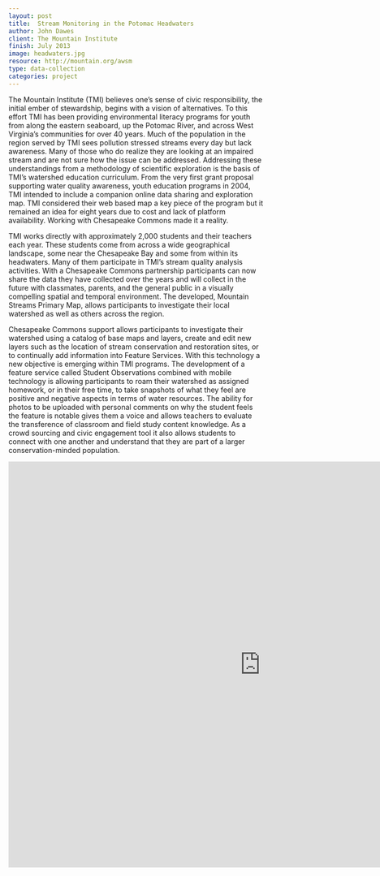 ```yaml
---
layout: post
title:  Stream Monitoring in the Potomac Headwaters
author: John Dawes
client: The Mountain Institute
finish: July 2013
image: headwaters.jpg
resource: http://mountain.org/awsm
type: data-collection
categories: project
---
```


The Mountain Institute (TMI) believes one’s sense of civic responsibility, the initial ember of stewardship, begins with a vision of alternatives. To this effort TMI has been providing environmental literacy programs for youth from along the eastern seaboard, up the Potomac River, and across West Virginia’s communities for over 40 years. Much of the population in the region served by TMI sees pollution stressed streams every day but lack awareness. Many of those who do realize they are looking at an impaired stream and are not sure how the issue can be addressed. Addressing these understandings from a methodology of scientific exploration is the basis of TMI’s watershed education curriculum. From the very first grant proposal supporting water quality awareness, youth education programs in 2004, TMI intended to include a companion online data sharing and exploration map. TMI considered their web based map a key piece of the program but it remained an idea for eight years due to cost and lack of platform availability.  Working with Chesapeake Commons made it a reality.

TMI works directly with approximately 2,000 students and their teachers each year. These students come from across a wide geographical landscape, some near the Chesapeake Bay and some from within its headwaters. Many of them participate in TMI’s stream quality analysis activities. With a Chesapeake Commons partnership participants can now share the data they have collected over the years and will collect in the future with classmates, parents, and the general public in a visually compelling spatial and temporal environment. The developed, Mountain Streams Primary Map, allows participants to investigate their local watershed as well as others across the region.

Chesapeake Commons support allows participants to investigate their watershed using a catalog of base maps and layers, create and edit new layers such as the location of stream conservation and restoration sites, or to continually add information into Feature Services. With this technology a new objective is emerging within TMI programs. The development of a feature service called Student Observations combined with mobile technology is allowing participants to roam their watershed as assigned homework, or in their free time, to take snapshots of what they feel are positive and negative aspects in terms of water resources. The ability for photos to be uploaded with personal comments on why the student feels the feature is notable gives them a voice and allows teachers to evaluate the transference of classroom and field study content knowledge. As a crowd sourcing and civic engagement tool it also allows students to connect with one another and understand that they are part of a larger conservation-minded population.

<iframe src="http://chesapeakec.maps.arcgis.com/home/webmap/embedViewer.html?webmap=abca1ced716f435889502d6a7b0f38dd&amp;extent=-83.108,37.1099,-76.0164,40.5743" height="800" width="992" frameborder="0" marginwidth="0" marginheight="0" scrolling="no"></iframe>


